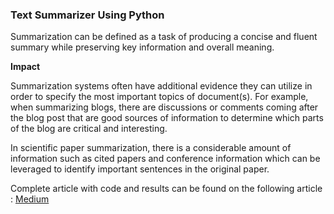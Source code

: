 ### Text Summarizer Using Python

Summarization can be defined as a task of producing a concise and fluent summary while preserving key information and overall meaning.

**Impact**

Summarization systems often have additional evidence they can utilize in order to specify the most important topics of document(s). For example, when summarizing blogs, there are discussions or comments coming after the blog post that are good sources of information to determine which parts of the blog are critical and interesting.

In scientific paper summarization, there is a considerable amount of information such as cited papers and conference information which can be leveraged to identify important sentences in the original paper.

Complete article with code and results can be found on the following article : [Medium](https://towardsdatascience.com/understand-text-summarization-and-create-your-own-summarizer-in-python-b26a9f09fc70)
